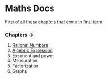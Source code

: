 # Maths Docs

First of all these chapters that come in final term

<h3>Chapters -></h3>

1. [Rational Numbers](rational_no.md)
2. [Algebric Expression]()
3. Exponent and power
4. Mensuration
5. Factorization
6. Graphs

